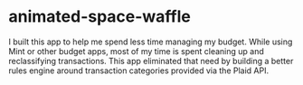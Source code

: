 # animated-space-waffle

I built this app to help me spend less time managing my budget. While using Mint or other budget apps, most of my time is spent cleaning up and reclassifying transactions. This app eliminated that need by building a better rules engine around transaction categories provided via the Plaid API.
